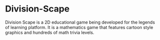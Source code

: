 # Division-Scape
Division Scape is a 2D educational game being developed for the legends of learning platform. It is a mathematics game that features cartoon style graphics and hundreds of math trivia levels. 

